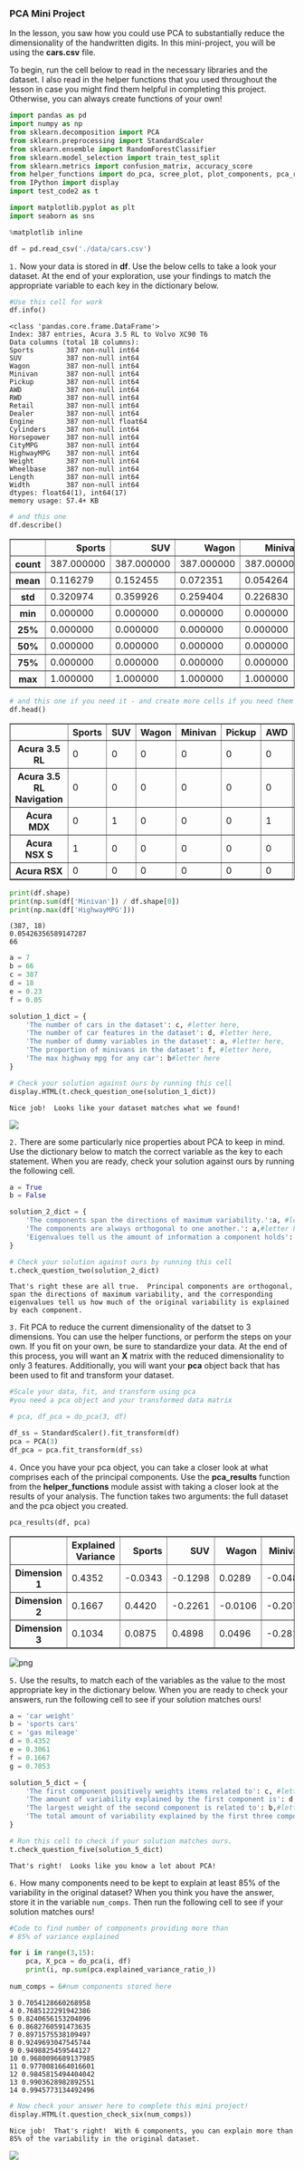 
### PCA Mini Project

In the lesson, you saw how you could use PCA to substantially reduce the dimensionality of the handwritten digits.  In this mini-project, you will be using the **cars.csv** file.  

To begin, run the cell below to read in the necessary libraries and the dataset.  I also read in the helper functions that you used throughout the lesson in case you might find them helpful in completing this project.  Otherwise, you can always create functions of your own!


```python
import pandas as pd
import numpy as np
from sklearn.decomposition import PCA
from sklearn.preprocessing import StandardScaler
from sklearn.ensemble import RandomForestClassifier
from sklearn.model_selection import train_test_split
from sklearn.metrics import confusion_matrix, accuracy_score
from helper_functions import do_pca, scree_plot, plot_components, pca_results
from IPython import display
import test_code2 as t

import matplotlib.pyplot as plt
import seaborn as sns

%matplotlib inline

df = pd.read_csv('./data/cars.csv')
```

`1.` Now your data is stored in **df**.  Use the below cells to take a look your dataset.  At the end of your exploration, use your findings to match the appropriate variable to each key in the dictionary below.  


```python
#Use this cell for work
df.info()
```

    <class 'pandas.core.frame.DataFrame'>
    Index: 387 entries, Acura 3.5 RL to Volvo XC90 T6
    Data columns (total 18 columns):
    Sports        387 non-null int64
    SUV           387 non-null int64
    Wagon         387 non-null int64
    Minivan       387 non-null int64
    Pickup        387 non-null int64
    AWD           387 non-null int64
    RWD           387 non-null int64
    Retail        387 non-null int64
    Dealer        387 non-null int64
    Engine        387 non-null float64
    Cylinders     387 non-null int64
    Horsepower    387 non-null int64
    CityMPG       387 non-null int64
    HighwayMPG    387 non-null int64
    Weight        387 non-null int64
    Wheelbase     387 non-null int64
    Length        387 non-null int64
    Width         387 non-null int64
    dtypes: float64(1), int64(17)
    memory usage: 57.4+ KB



```python
# and this one
df.describe()
```




<div>
<style scoped>
    .dataframe tbody tr th:only-of-type {
        vertical-align: middle;
    }

    .dataframe tbody tr th {
        vertical-align: top;
    }

    .dataframe thead th {
        text-align: right;
    }
</style>
<table border="1" class="dataframe">
  <thead>
    <tr style="text-align: right;">
      <th></th>
      <th>Sports</th>
      <th>SUV</th>
      <th>Wagon</th>
      <th>Minivan</th>
      <th>Pickup</th>
      <th>AWD</th>
      <th>RWD</th>
      <th>Retail</th>
      <th>Dealer</th>
      <th>Engine</th>
      <th>Cylinders</th>
      <th>Horsepower</th>
      <th>CityMPG</th>
      <th>HighwayMPG</th>
      <th>Weight</th>
      <th>Wheelbase</th>
      <th>Length</th>
      <th>Width</th>
    </tr>
  </thead>
  <tbody>
    <tr>
      <th>count</th>
      <td>387.000000</td>
      <td>387.000000</td>
      <td>387.000000</td>
      <td>387.000000</td>
      <td>387.0</td>
      <td>387.000000</td>
      <td>387.000000</td>
      <td>387.000000</td>
      <td>387.000000</td>
      <td>387.000000</td>
      <td>387.000000</td>
      <td>387.000000</td>
      <td>387.000000</td>
      <td>387.000000</td>
      <td>387.000000</td>
      <td>387.000000</td>
      <td>387.000000</td>
      <td>387.000000</td>
    </tr>
    <tr>
      <th>mean</th>
      <td>0.116279</td>
      <td>0.152455</td>
      <td>0.072351</td>
      <td>0.054264</td>
      <td>0.0</td>
      <td>0.201550</td>
      <td>0.242894</td>
      <td>33231.180879</td>
      <td>30440.653747</td>
      <td>3.127390</td>
      <td>5.757106</td>
      <td>214.444444</td>
      <td>20.312661</td>
      <td>27.263566</td>
      <td>3532.457364</td>
      <td>107.211886</td>
      <td>184.961240</td>
      <td>71.276486</td>
    </tr>
    <tr>
      <th>std</th>
      <td>0.320974</td>
      <td>0.359926</td>
      <td>0.259404</td>
      <td>0.226830</td>
      <td>0.0</td>
      <td>0.401677</td>
      <td>0.429387</td>
      <td>19724.634576</td>
      <td>17901.179282</td>
      <td>1.014314</td>
      <td>1.490182</td>
      <td>70.262822</td>
      <td>5.262333</td>
      <td>5.636005</td>
      <td>706.003622</td>
      <td>7.086553</td>
      <td>13.237999</td>
      <td>3.368329</td>
    </tr>
    <tr>
      <th>min</th>
      <td>0.000000</td>
      <td>0.000000</td>
      <td>0.000000</td>
      <td>0.000000</td>
      <td>0.0</td>
      <td>0.000000</td>
      <td>0.000000</td>
      <td>10280.000000</td>
      <td>9875.000000</td>
      <td>1.400000</td>
      <td>3.000000</td>
      <td>73.000000</td>
      <td>10.000000</td>
      <td>12.000000</td>
      <td>1850.000000</td>
      <td>89.000000</td>
      <td>143.000000</td>
      <td>64.000000</td>
    </tr>
    <tr>
      <th>25%</th>
      <td>0.000000</td>
      <td>0.000000</td>
      <td>0.000000</td>
      <td>0.000000</td>
      <td>0.0</td>
      <td>0.000000</td>
      <td>0.000000</td>
      <td>20997.000000</td>
      <td>19575.000000</td>
      <td>2.300000</td>
      <td>4.000000</td>
      <td>165.000000</td>
      <td>18.000000</td>
      <td>24.000000</td>
      <td>3107.000000</td>
      <td>103.000000</td>
      <td>177.000000</td>
      <td>69.000000</td>
    </tr>
    <tr>
      <th>50%</th>
      <td>0.000000</td>
      <td>0.000000</td>
      <td>0.000000</td>
      <td>0.000000</td>
      <td>0.0</td>
      <td>0.000000</td>
      <td>0.000000</td>
      <td>28495.000000</td>
      <td>26155.000000</td>
      <td>3.000000</td>
      <td>6.000000</td>
      <td>210.000000</td>
      <td>19.000000</td>
      <td>27.000000</td>
      <td>3469.000000</td>
      <td>107.000000</td>
      <td>186.000000</td>
      <td>71.000000</td>
    </tr>
    <tr>
      <th>75%</th>
      <td>0.000000</td>
      <td>0.000000</td>
      <td>0.000000</td>
      <td>0.000000</td>
      <td>0.0</td>
      <td>0.000000</td>
      <td>0.000000</td>
      <td>39552.500000</td>
      <td>36124.000000</td>
      <td>3.800000</td>
      <td>6.000000</td>
      <td>250.000000</td>
      <td>21.500000</td>
      <td>30.000000</td>
      <td>3922.000000</td>
      <td>112.000000</td>
      <td>193.000000</td>
      <td>73.000000</td>
    </tr>
    <tr>
      <th>max</th>
      <td>1.000000</td>
      <td>1.000000</td>
      <td>1.000000</td>
      <td>1.000000</td>
      <td>0.0</td>
      <td>1.000000</td>
      <td>1.000000</td>
      <td>192465.000000</td>
      <td>173560.000000</td>
      <td>6.000000</td>
      <td>12.000000</td>
      <td>493.000000</td>
      <td>60.000000</td>
      <td>66.000000</td>
      <td>6400.000000</td>
      <td>130.000000</td>
      <td>221.000000</td>
      <td>81.000000</td>
    </tr>
  </tbody>
</table>
</div>




```python
# and this one if you need it - and create more cells if you need them
df.head()
```




<div>
<style scoped>
    .dataframe tbody tr th:only-of-type {
        vertical-align: middle;
    }

    .dataframe tbody tr th {
        vertical-align: top;
    }

    .dataframe thead th {
        text-align: right;
    }
</style>
<table border="1" class="dataframe">
  <thead>
    <tr style="text-align: right;">
      <th></th>
      <th>Sports</th>
      <th>SUV</th>
      <th>Wagon</th>
      <th>Minivan</th>
      <th>Pickup</th>
      <th>AWD</th>
      <th>RWD</th>
      <th>Retail</th>
      <th>Dealer</th>
      <th>Engine</th>
      <th>Cylinders</th>
      <th>Horsepower</th>
      <th>CityMPG</th>
      <th>HighwayMPG</th>
      <th>Weight</th>
      <th>Wheelbase</th>
      <th>Length</th>
      <th>Width</th>
    </tr>
  </thead>
  <tbody>
    <tr>
      <th>Acura 3.5 RL</th>
      <td>0</td>
      <td>0</td>
      <td>0</td>
      <td>0</td>
      <td>0</td>
      <td>0</td>
      <td>0</td>
      <td>43755</td>
      <td>39014</td>
      <td>3.5</td>
      <td>6</td>
      <td>225</td>
      <td>18</td>
      <td>24</td>
      <td>3880</td>
      <td>115</td>
      <td>197</td>
      <td>72</td>
    </tr>
    <tr>
      <th>Acura 3.5 RL Navigation</th>
      <td>0</td>
      <td>0</td>
      <td>0</td>
      <td>0</td>
      <td>0</td>
      <td>0</td>
      <td>0</td>
      <td>46100</td>
      <td>41100</td>
      <td>3.5</td>
      <td>6</td>
      <td>225</td>
      <td>18</td>
      <td>24</td>
      <td>3893</td>
      <td>115</td>
      <td>197</td>
      <td>72</td>
    </tr>
    <tr>
      <th>Acura MDX</th>
      <td>0</td>
      <td>1</td>
      <td>0</td>
      <td>0</td>
      <td>0</td>
      <td>1</td>
      <td>0</td>
      <td>36945</td>
      <td>33337</td>
      <td>3.5</td>
      <td>6</td>
      <td>265</td>
      <td>17</td>
      <td>23</td>
      <td>4451</td>
      <td>106</td>
      <td>189</td>
      <td>77</td>
    </tr>
    <tr>
      <th>Acura NSX S</th>
      <td>1</td>
      <td>0</td>
      <td>0</td>
      <td>0</td>
      <td>0</td>
      <td>0</td>
      <td>1</td>
      <td>89765</td>
      <td>79978</td>
      <td>3.2</td>
      <td>6</td>
      <td>290</td>
      <td>17</td>
      <td>24</td>
      <td>3153</td>
      <td>100</td>
      <td>174</td>
      <td>71</td>
    </tr>
    <tr>
      <th>Acura RSX</th>
      <td>0</td>
      <td>0</td>
      <td>0</td>
      <td>0</td>
      <td>0</td>
      <td>0</td>
      <td>0</td>
      <td>23820</td>
      <td>21761</td>
      <td>2.0</td>
      <td>4</td>
      <td>200</td>
      <td>24</td>
      <td>31</td>
      <td>2778</td>
      <td>101</td>
      <td>172</td>
      <td>68</td>
    </tr>
  </tbody>
</table>
</div>




```python
print(df.shape)
print(np.sum(df['Minivan']) / df.shape[0])
print(np.max(df['HighwayMPG']))
```

    (387, 18)
    0.05426356589147287
    66



```python
a = 7
b = 66
c = 387
d = 18
e = 0.23
f = 0.05

solution_1_dict = {
    'The number of cars in the dataset': c, #letter here,
    'The number of car features in the dataset': d, #letter here,
    'The number of dummy variables in the dataset': a, #letter here,
    'The proportion of minivans in the dataset': f, #letter here,
    'The max highway mpg for any car': b#letter here
}
```


```python
# Check your solution against ours by running this cell
display.HTML(t.check_question_one(solution_1_dict))
```

    Nice job!  Looks like your dataset matches what we found!





<img src="https://bit.ly/2K9X0gD">



`2.` There are some particularly nice properties about PCA to keep in mind.  Use the dictionary below to match the correct variable as the key to each statement.  When you are ready, check your solution against ours by running the following cell.


```python
a = True
b = False

solution_2_dict = {
    'The components span the directions of maximum variability.':a, #letter here,
    'The components are always orthogonal to one another.': a,#letter here,
    'Eigenvalues tell us the amount of information a component holds': a,#letter here
}
```


```python
# Check your solution against ours by running this cell
t.check_question_two(solution_2_dict)
```

    That's right these are all true.  Principal components are orthogonal, span the directions of maximum variability, and the corresponding eigenvalues tell us how much of the original variability is explained by each component.


`3.` Fit PCA to reduce the current dimensionality of the datset to 3 dimensions.  You can use the helper functions, or perform the steps on your own.  If you fit on your own, be sure to standardize your data.  At the end of this process, you will want an **X**  matrix with the reduced dimensionality to only 3 features.  Additionally, you will want your **pca** object back that has been used to fit and transform your dataset. 


```python
#Scale your data, fit, and transform using pca
#you need a pca object and your transformed data matrix

# pca, df_pca = do_pca(3, df)

df_ss = StandardScaler().fit_transform(df)
pca = PCA(3)
df_pca = pca.fit_transform(df_ss)
```

`4.` Once you have your pca object, you can take a closer look at what comprises each of the principal components.  Use the **pca_results** function from the **helper_functions** module assist with taking a closer look at the results of your analysis.  The function takes two arguments: the full dataset and the pca object you created.


```python
pca_results(df, pca)
```




<div>
<style scoped>
    .dataframe tbody tr th:only-of-type {
        vertical-align: middle;
    }

    .dataframe tbody tr th {
        vertical-align: top;
    }

    .dataframe thead th {
        text-align: right;
    }
</style>
<table border="1" class="dataframe">
  <thead>
    <tr style="text-align: right;">
      <th></th>
      <th>Explained Variance</th>
      <th>Sports</th>
      <th>SUV</th>
      <th>Wagon</th>
      <th>Minivan</th>
      <th>Pickup</th>
      <th>AWD</th>
      <th>RWD</th>
      <th>Retail</th>
      <th>Dealer</th>
      <th>Engine</th>
      <th>Cylinders</th>
      <th>Horsepower</th>
      <th>CityMPG</th>
      <th>HighwayMPG</th>
      <th>Weight</th>
      <th>Wheelbase</th>
      <th>Length</th>
      <th>Width</th>
    </tr>
  </thead>
  <tbody>
    <tr>
      <th>Dimension 1</th>
      <td>0.4352</td>
      <td>-0.0343</td>
      <td>-0.1298</td>
      <td>0.0289</td>
      <td>-0.0481</td>
      <td>-0.0</td>
      <td>-0.0928</td>
      <td>-0.1175</td>
      <td>-0.2592</td>
      <td>-0.2576</td>
      <td>-0.3396</td>
      <td>-0.3263</td>
      <td>-0.3118</td>
      <td>0.3063</td>
      <td>0.3061</td>
      <td>-0.3317</td>
      <td>-0.2546</td>
      <td>-0.2414</td>
      <td>-0.2886</td>
    </tr>
    <tr>
      <th>Dimension 2</th>
      <td>0.1667</td>
      <td>0.4420</td>
      <td>-0.2261</td>
      <td>-0.0106</td>
      <td>-0.2074</td>
      <td>0.0</td>
      <td>-0.1447</td>
      <td>0.3751</td>
      <td>0.3447</td>
      <td>0.3453</td>
      <td>0.0022</td>
      <td>0.0799</td>
      <td>0.2342</td>
      <td>0.0169</td>
      <td>0.0433</td>
      <td>-0.1832</td>
      <td>-0.3066</td>
      <td>-0.2701</td>
      <td>-0.2163</td>
    </tr>
    <tr>
      <th>Dimension 3</th>
      <td>0.1034</td>
      <td>0.0875</td>
      <td>0.4898</td>
      <td>0.0496</td>
      <td>-0.2818</td>
      <td>-0.0</td>
      <td>0.5506</td>
      <td>-0.2416</td>
      <td>0.0154</td>
      <td>0.0132</td>
      <td>-0.0489</td>
      <td>-0.0648</td>
      <td>0.0040</td>
      <td>-0.1421</td>
      <td>-0.2486</td>
      <td>0.0851</td>
      <td>-0.2846</td>
      <td>-0.3361</td>
      <td>-0.1369</td>
    </tr>
  </tbody>
</table>
</div>




![png](output_15_1.png)


`5.` Use the results, to match each of the variables as the value to the most appropriate key in the dictionary below.  When you are ready to check your answers, run the following cell to see if your solution matches ours!


```python
a = 'car weight'
b = 'sports cars'
c = 'gas mileage'
d = 0.4352
e = 0.3061
f = 0.1667
g = 0.7053

solution_5_dict = {
    'The first component positively weights items related to': c, #letter here, 
    'The amount of variability explained by the first component is': d,#letter here,
    'The largest weight of the second component is related to': b,#letter here,
    'The total amount of variability explained by the first three components': g#letter here
}
```


```python
# Run this cell to check if your solution matches ours.
t.check_question_five(solution_5_dict)
```

    That's right!  Looks like you know a lot about PCA!


`6.` How many components need to be kept to explain at least 85% of the variability in the original dataset?  When you think you have the answer, store it in the variable `num_comps`.  Then run the following cell to see if your solution matches ours!


```python
#Code to find number of components providing more than 
# 85% of variance explained

for i in range(3,15):
    pca, X_pca = do_pca(i, df)
    print(i, np.sum(pca.explained_variance_ratio_))
    
num_comps = 6#num components stored here
```

    3 0.7054128660268958
    4 0.7685122291942386
    5 0.8240656153204096
    6 0.8682760591473635
    7 0.8971575538109497
    8 0.9249693047545744
    9 0.9498825459544127
    10 0.9680096689137985
    11 0.9770081664016601
    12 0.9845815494404042
    13 0.9903628982892551
    14 0.9945773134492496



```python
# Now check your answer here to complete this mini project!
display.HTML(t.question_check_six(num_comps))
```

    Nice job!  That's right!  With 6 components, you can explain more than 85% of the variability in the original dataset.





<img src="https://bit.ly/2cKTiso">


